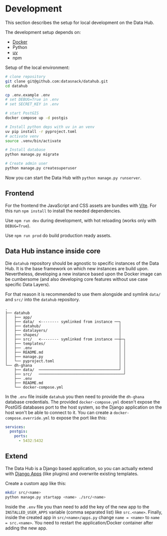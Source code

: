 # Development

This section describes the setup for local development on the Data Hub. 

The development setup depends on:

- [Docker](https://www.docker.com/products/docker-desktop/)
- Python
- [uv](https://docs.astral.sh/uv/)
- npm

Setup of the local environment: 

```sh
# clone repository
git clone git@github.com:datasnack/datahub.git
cd datahub

cp .env.example .env
# set DEBUG=True in .env
# set SECRET_KEY in .env

# start PostGIS
docker compose up -d postgis

# Install python deps with uv in an venv
uv pip install -r pyproject.toml
# activate venv
source .venv/bin/activate

# Install database
python manage.py migrate

# Create admin user
python manage.py createsuperuser
```

Now you can start the Data Hub with `python manage.py runserver`.

## Frontend

For the frontend the JavaScript and CSS assets are bundles with [Vite](https://vite.dev/). For this run `npm install` to install the needed dependencies.

Use `npm run dev` during development, with hot reloading (works only with `DEBUG=True`).

Use `npm run prod` do build production ready assets.


## Data Hub instance inside core

Die `datahub` repository should be agnostic to specific instances of the Data Hub. It is the base framework on which new instances are build upon. Nevertheless, developing a new instance based upon the Docker image can be cumbersome (and also developing core features without use case specific Data Layers). 

For that reason it is recommended to use them alongside and symlink `data/` and `src/` into the `datahub` repository. 

```
.                                                       
├── datahub                                             
│   ├── app/                                            
│   ├── data/  <-------- symlinked from instance ──┐    
│   ├── datahub/                                   │    
│   ├── datalayers/                                │    
│   ├── shapes/                                    │    
│   ├── src/   <-------- symlinked from instance ──┼─┐  
│   ├── templates/                                 │ │  
│   ├── .env                                       │ │
│   ├── README.md                                  │ │
│   ├── manage.py                                  │ │
│   └── pyproject.toml                             │ │
└── dh-ghana                                       │ │
    ├── data/  ────────────────────────────────────┘ │
    ├── src/   ──────────────────────────────────────┘
    ├── .env                                          
    ├── README.md                                     
    └── docker-compose.yml                            
```

In the `.env` file inside `datahub` you then need to provide the `dh-ghana` database credentials. The provided `docker-compose.yml` doesn't expose the PostGIS databases port to the host system, so the Django application on the host won't be able to connect to it. You can create a `docker-compose.override.yml` to expose the port like this:

```yaml
services:
  postgis:
    ports:
      - 5432:5432
```

## Extend

The Data Hub is a Django based application, so you can actually extend with [Django Apps](https://docs.djangoproject.com/en/dev/ref/applications/) (like plugins) and overwrite existing templates. 

Create a custom app like this:

```sh
mkdir src/<name>
python manage.py startapp <name> ./src/<name>
```

Inside the `.env` file you than need to add the key of the new app to the `INSTALLED_USER_APPS` variable (comma separated list) like `src.<name>`. Finally, inside the created app in `src/<name>/apps.py` change `name = <name>` to `name = src.<name>`. You need to restart the application/Docker container after adding the new app.